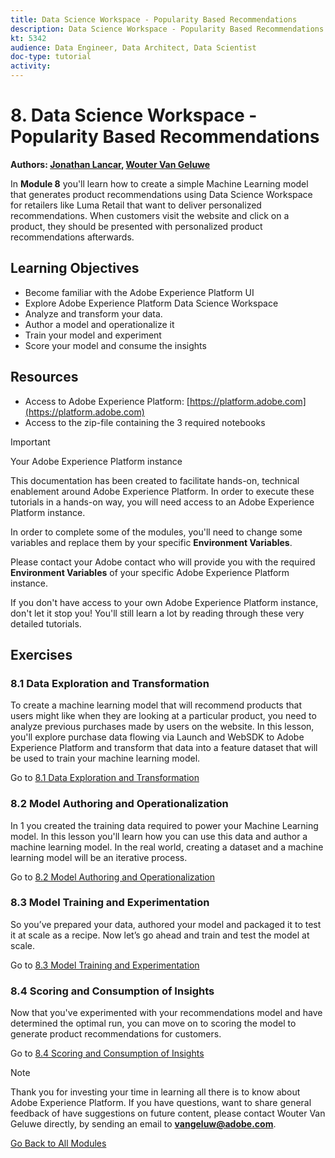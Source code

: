 ```yaml
---
title: Data Science Workspace - Popularity Based Recommendations
description: Data Science Workspace - Popularity Based Recommendations
kt: 5342
audience: Data Engineer, Data Architect, Data Scientist
doc-type: tutorial
activity: 
---
```


# 8. Data Science Workspace - Popularity Based Recommendations

**Authors: [Jonathan Lancar](https://www.linkedin.com/in/jonathanlancar/), [Wouter Van Geluwe](https://www.linkedin.com/in/woutervangeluwe/)**

In **Module 8** you'll learn how to create a simple Machine Learning model that generates product recommendations using Data Science Workspace for retailers like Luma Retail that want to deliver personalized recommendations. When customers visit the website and click on a product, they should be presented with personalized product recommendations afterwards.

## Learning Objectives

- Become familiar with the Adobe Experience Platform UI
- Explore Adobe Experience Platform Data Science Workspace
- Analyze and transform your data.
- Author a model and operationalize it
- Train your model and experiment
- Score your model and consume the insights

## Resources

- Access to Adobe Experience Platform: [https://platform.adobe.com](https://platform.adobe.com)
- Access to the zip-file containing the 3 required notebooks

>[!IMPORTANT]
>
>Your Adobe Experience Platform instance
>
>This documentation has been created to facilitate hands-on, technical enablement around Adobe Experience Platform. In order to execute these tutorials in a hands-on way, you will need access to an Adobe Experience Platform instance.
>
>In order to complete some of the modules, you'll need to change some variables and replace them by your specific **Environment Variables**. 
>
>Please contact your Adobe contact who will provide you with the required **Environment Variables** of your specific Adobe Experience Platform instance.
>
>If you don't have access to your own Adobe Experience Platform instance, don't let it stop you! You'll still learn a lot by reading through these very detailed tutorials.

## Exercises

### 8.1 Data Exploration and Transformation

To create a machine learning model that will recommend products that users might like when they are looking at a particular product, you need to analyze previous purchases made by users on the website. In this lesson, you'll explore purchase data flowing via Launch and WebSDK to Adobe Experience Platform and transform that data into a feature dataset that will be used to train your machine learning model.

Go to [8.1 Data Exploration and Transformation](./ex1.md)

### 8.2 Model Authoring and Operationalization

In 1 you created the training data required to power your Machine Learning model. In this lesson you'll learn how you can use this data and author a machine learning model. In the real world, creating a dataset and a machine learning model will be an iterative process.

Go to [8.2 Model Authoring and Operationalization](./ex2.md)

### 8.3 Model Training and Experimentation

So you’ve prepared your data, authored your model and packaged it to test it at scale as a recipe. Now let’s go ahead and train and test the model at scale.

Go to [8.3 Model Training and Experimentation](./ex3.md)

### 8.4 Scoring and Consumption of Insights

Now that you've experimented with your recommendations model and have determined the optimal run, you can move on to scoring the model to generate product recommendations for customers.

Go to [8.4 Scoring and Consumption of Insights](./ex4.md)

>[!NOTE]
>
>Thank you for investing your time in learning all there is to know about Adobe Experience Platform. If you have questions, want to share general feedback of have suggestions on future content, please contact Wouter Van Geluwe directly, by sending an email to **vangeluw@adobe.com**.

[Go Back to All Modules](../../overview.md)

